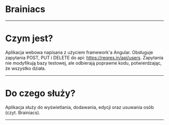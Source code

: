 # Brainiacs


________________________________________________
# Czym jest?
Aplikacja webowa napisana z użyciem framework'a Angular.
Obsługuje zapytania POST, PUT i DELETE do api: https://reqres.in/api/users.
Zapytania nie modyfikują bazy testowej, ale 
odbierają poprawne kodu, potwierdzając, że wszystko działa.
________________________________________________
# Do czego służy?
Aplikacja służy do wyświetlania, dodawania, edycji oraz usuwania osób
(czyt. Brainiacs).
________________________________________________
